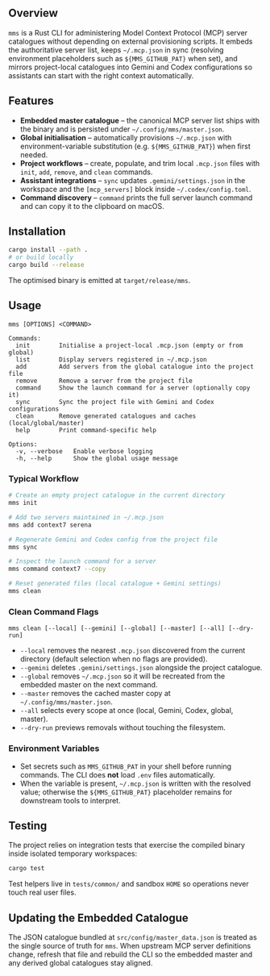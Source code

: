 ## Overview

`mms` is a Rust CLI for administering Model Context Protocol (MCP) server catalogues without depending on external provisioning scripts. It embeds the authoritative server list, keeps `~/.mcp.json` in sync (resolving environment placeholders such as `${MMS_GITHUB_PAT}` when set), and mirrors project-local catalogues into Gemini and Codex configurations so assistants can start with the right context automatically.

## Features

- **Embedded master catalogue** – the canonical MCP server list ships with the binary and is persisted under `~/.config/mms/master.json`.
- **Global initialisation** – automatically provisions `~/.mcp.json` with environment-variable substitution (e.g. `${MMS_GITHUB_PAT}`) when first needed.
- **Project workflows** – create, populate, and trim local `.mcp.json` files with `init`, `add`, `remove`, and `clean` commands.
- **Assistant integrations** – `sync` updates `.gemini/settings.json` in the workspace and the `[mcp_servers]` block inside `~/.codex/config.toml`.
- **Command discovery** – `command` prints the full server launch command and can copy it to the clipboard on macOS.

## Installation

```bash
cargo install --path .
# or build locally
cargo build --release
```

The optimised binary is emitted at `target/release/mms`.

## Usage

```text
mms [OPTIONS] <COMMAND>

Commands:
  init        Initialise a project-local .mcp.json (empty or from global)
  list        Display servers registered in ~/.mcp.json
  add         Add servers from the global catalogue into the project file
  remove      Remove a server from the project file
  command     Show the launch command for a server (optionally copy it)
  sync        Sync the project file with Gemini and Codex configurations
  clean       Remove generated catalogues and caches (local/global/master)
  help        Print command-specific help

Options:
  -v, --verbose   Enable verbose logging
  -h, --help      Show the global usage message
```

### Typical Workflow

```bash
# Create an empty project catalogue in the current directory
mms init

# Add two servers maintained in ~/.mcp.json
mms add context7 serena

# Regenerate Gemini and Codex config from the project file
mms sync

# Inspect the launch command for a server
mms command context7 --copy

# Reset generated files (local catalogue + Gemini settings)
mms clean
```

### Clean Command Flags

```text
mms clean [--local] [--gemini] [--global] [--master] [--all] [--dry-run]
```

- `--local` removes the nearest `.mcp.json` discovered from the current directory (default selection when no flags are provided).
- `--gemini` deletes `.gemini/settings.json` alongside the project catalogue.
- `--global` removes `~/.mcp.json` so it will be recreated from the embedded master on the next command.
- `--master` removes the cached master copy at `~/.config/mms/master.json`.
- `--all` selects every scope at once (local, Gemini, Codex, global, master).
- `--dry-run` previews removals without touching the filesystem.

### Environment Variables

- Set secrets such as `MMS_GITHUB_PAT` in your shell before running commands. The CLI does **not** load `.env` files automatically.
- When the variable is present, `~/.mcp.json` is written with the resolved value; otherwise the `${MMS_GITHUB_PAT}` placeholder remains for downstream tools to interpret.

## Testing

The project relies on integration tests that exercise the compiled binary inside isolated temporary workspaces:

```bash
cargo test
```

Test helpers live in `tests/common/` and sandbox `HOME` so operations never touch real user files.

## Updating the Embedded Catalogue

The JSON catalogue bundled at `src/config/master_data.json` is treated as the single source of truth for `mms`. When upstream MCP server definitions change, refresh that file and rebuild the CLI so the embedded master and any derived global catalogues stay aligned.
